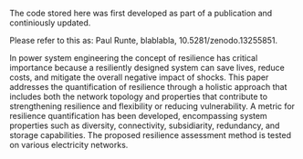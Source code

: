The code stored here was first developed as part of a publication and continiously updated.

Please refer to this as: Paul Runte, blablabla, 10.5281/zenodo.13255851.

In power system engineering the concept of resilience has critical importance because a resiliently designed system can save lives, reduce costs, and mitigate the overall negative impact of shocks. This paper addresses the quantification of resilience 
through a holistic approach that includes both the network topology and properties that contribute to strengthening resilience and flexibility or reducing vulnerability. A metric for resilience quantification has been developed, encompassing system 
properties such as diversity, connectivity, subsidiarity, redundancy, and storage capabilities. The proposed resilience assessment method is tested on various electricity networks.
